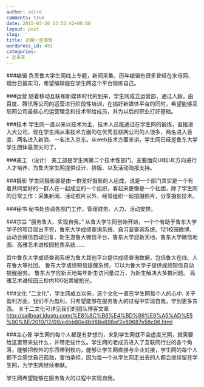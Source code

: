 ```yaml
---
author: edire
comments: true
date: 2015-03-26 23:52:42+00:00
layout: post
slug: ''
title: 近期一些感想
wordpress_id: 491
categories:
- 近未来
---
```


###编辑
负责鲁大学生网线上专题，新闻采集，历年编辑有很多曾经在水母网、烟台日报实习，希望编辑能在学生网这个平台锻炼自己。

###运营
随着移动互联和新媒体时代的到来，学生网成立运营部，通过人脉，由百度、腾讯等公司的运营进行阶段性培训，在搞好新媒体平台的同时，希望能够互联网公司最核心的运营理念和技术带给成员，并为以后的职业打好基础。

###技术
学生网一直以来以技术为主，技术人员能通过在学生网的锻炼，直接进入大公司，现在学生网从事技术方面的在优秀互联网公司的人很多，两名进入百度、两名进入新浪、一名进入京东。从web技术方面来讲，学生网已经是鲁东大学学生团体最顶尖的了。

###美工 （设计）
美工部是学生网第二个技术性部门，主要面向UI和UE方向进行人才培养，为鲁大学生网提供设计、排版、以及活动海报支持。

###摄影
学生网摄影部是由一群爱好摄影的人组成，说是一个部门其实是一个有着共同爱好的一群人在一起成立的一个组织，看起来更像是一个社团，除了学生网的日常工作：采集新闻、活动照片以外，经常组织一起拍摄照片，分享摄影技术。

###秘书
秘书处协调各部门工作，管理财务、人力、活动安排。

###宗旨
“服务鲁大、实现自我。”
从鲁大学生网创始开始，一个个有助于鲁东大学学子的项目层出不穷，鲁东大学成绩查询系统、自习室查询系统、121校园微博、运动会微信自动回复、新生游鲁大微信平台、鲁东大学迎新天地、鲁东大学微信地图、高雅艺术进校园抢票系统……

其中鲁东大学成绩查询系统为鲁大其他平台提供成绩查询数据，包括鲁大在线、人在鲁大等社团。
鲁东大学成绩短信提醒系统，可以为鲁大学子提供成绩短信自动提醒服务。
鲁东大学应新天地每年新生访问量过万，为新生解决大多数问题。
高雅艺术进校园三秒内100张票被抢光。

###文化
“二文化”，学生网成立以来，这个文化一直在学生网每个人的心中.
关于盈利方面，我们不为盈利，只希望能够在服务鲁大的过程中实现自我，学到更多东西。
关于二文化可详见我们的团队博客文章 http://sailboat.ldustu.com/%E8%8C%B6%E4%BD%99%E9%A5%AD%E5%90%8E/2010/12/09/e4bb80e4b988e698af2e69687e58c96.html 

###主心骨
学生网的每个人都是有梦想的，来到学生网就不会虚度光阴，就需要给这里带来些什么，并带走些什么。学生网的老成员进入了互联网行业的各个角落，能够把校外的东西带到校内，能够让学生网直接与企业对接，学生网的每个人都不会感觉自己孤独，害怕承担，因为每一个从学生网走出去的人都会继续留在学生网，为学生网继续奉献。


学生网希望能够在服务鲁大的过程中实现自我。


